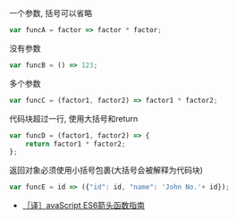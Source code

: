  一个参数, 括号可以省略
```javascript
var funcA = factor => factor * factor;
```

 没有参数
```javascript
var funcB = () => 123;
```

 多个参数
```javascript
var funcC = (factor1, factor2) => factor1 * factor2;
```

 代码块超过一行, 使用大括号和return
```javascript
var funcD = (factor1, factor2) => {
    return factor1 * factor2;
};
```

 返回对象必须使用小括号包裹(大括号会被解释为代码块)
```javascript
var funcE = id => ({"id": id, "name": 'John No.'+ id});
```

- [［译］avaScript ES6箭头函数指南](https://github.com/DavidCai1993/my-blog/issues/13)
